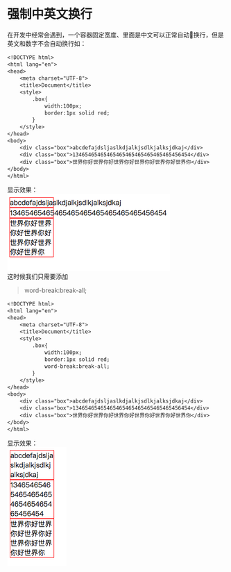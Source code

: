 # 强制中英文换行
在开发中经常会遇到，一个容器固定宽度、里面是中文可以正常自动换行，但是英文和数字不会自动换行如：
```
<!DOCTYPE html>
<html lang="en">
<head>
    <meta charset="UTF-8">
    <title>Document</title>
    <style>
        .box{
            width:100px;
            border:1px solid red;
        }
    </style>
</head>
<body>
    <div class="box">abcdefajdsljaslkdjalkjsdlkjalksjdkaj</div>
    <div class="box">13465465465465465465465465465465456454</div>
    <div class="box">世界你好世界你好世界你好世界你好世界你好世界你</div>
</body>
</html>
```
显示效果：  
<img src="./img/1.png"/>  
这时候我们只需要添加   
> word-break:break-all;

```
<!DOCTYPE html>
<html lang="en">
<head>
    <meta charset="UTF-8">
    <title>Document</title>
    <style>
        .box{
            width:100px;
            border:1px solid red;
            word-break:break-all;
        }
    </style>
</head>
<body>
    <div class="box">abcdefajdsljaslkdjalkjsdlkjalksjdkaj</div>
    <div class="box">13465465465465465465465465465465456454</div>
    <div class="box">世界你好世界你好世界你好世界你好世界你好世界你</div>
</body>
</html>
```
显示效果：  
<img src="./img/2.png"/>  

